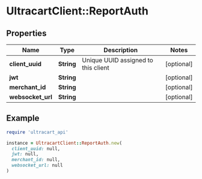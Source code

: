 # UltracartClient::ReportAuth

## Properties

| Name | Type | Description | Notes |
| ---- | ---- | ----------- | ----- |
| **client_uuid** | **String** | Unique UUID assigned to this client | [optional] |
| **jwt** | **String** |  | [optional] |
| **merchant_id** | **String** |  | [optional] |
| **websocket_url** | **String** |  | [optional] |

## Example

```ruby
require 'ultracart_api'

instance = UltracartClient::ReportAuth.new(
  client_uuid: null,
  jwt: null,
  merchant_id: null,
  websocket_url: null
)
```

